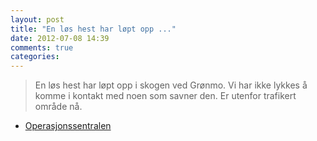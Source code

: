 ```yaml
---
layout: post
title: "En løs hest har løpt opp ..."
date: 2012-07-08 14:39
comments: true
categories: 
---
```

> En løs hest har løpt opp i skogen ved Grønmo. Vi har ikke lykkes å komme i kontakt med noen som savner den. Er utenfor trafikert område nå. 
- [Operasjonssentralen](http://twitter.com/oslopolitiops/status/222082598015467521)
